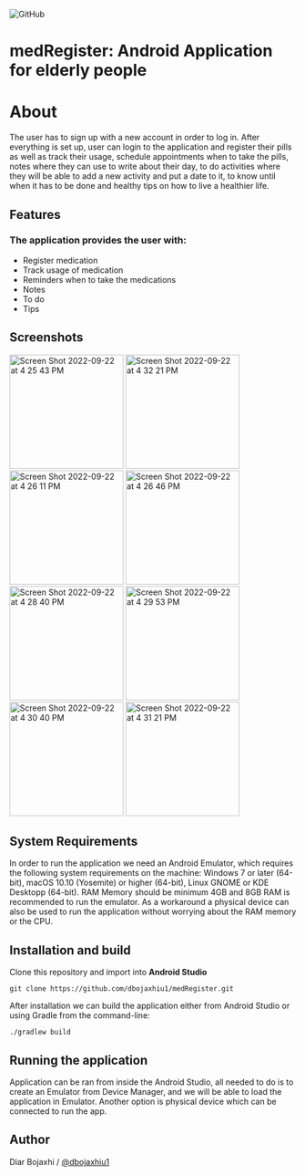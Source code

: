![GitHub](https://img.shields.io/github/license/dbojaxhiu1/medRegister)


# medRegister: Android Application for elderly people

# About

The user has to sign up with a new account in order to log in. After everything is set up, user can login to the application and register their pills as well as track their usage, schedule appointments when to take the pills, notes where they can use to write about their day, to do activities where they will be able to add a new activity and put a date to it, to know until when it has to be done and healthy tips on how to live a healthier life.


## Features

### The application provides the user with:

* Register medication
* Track usage of medication
* Reminders when to take the medications
* Notes
* To do
* Tips


## Screenshots
<img width="200" alt="Screen Shot 2022-09-22 at 4 25 43 PM" src="https://user-images.githubusercontent.com/42176779/191794838-579adb45-688a-405c-a8ae-3fe101fa46c3.png">    <img width="200" alt="Screen Shot 2022-09-22 at 4 32 21 PM" src="https://user-images.githubusercontent.com/42176779/191813664-c9253940-bf3e-48e3-b4dd-6decf2d0cba4.png">    <img width="200" alt="Screen Shot 2022-09-22 at 4 26 11 PM" src="https://user-images.githubusercontent.com/42176779/191813848-a0c977e2-3fc4-4a9a-8f2c-4ebcd39a62e9.png">    <img width="200" alt="Screen Shot 2022-09-22 at 4 26 46 PM" src="https://user-images.githubusercontent.com/42176779/191813945-b1ac3cfa-1789-4e35-9d38-c0f5ab61caff.png">    <img width="200" alt="Screen Shot 2022-09-22 at 4 28 40 PM" src="https://user-images.githubusercontent.com/42176779/191813981-356b21bb-0737-43fa-bd15-102971441228.png">   <img width="200" alt="Screen Shot 2022-09-22 at 4 29 53 PM" src="https://user-images.githubusercontent.com/42176779/191814161-3c007886-db06-4234-b0da-21a11871b896.png">   <img width="200" alt="Screen Shot 2022-09-22 at 4 30 40 PM" src="https://user-images.githubusercontent.com/42176779/191814424-074e2496-f541-4c0d-a579-56d1f16ebcce.png">   <img width="200" alt="Screen Shot 2022-09-22 at 4 31 21 PM" src="https://user-images.githubusercontent.com/42176779/191814551-05ab653f-e23f-470b-bc94-3371aba91d94.png">



## System Requirements

In order to run the application we need an Android Emulator, which requires the following system requirements on the machine: Windows 7 or later (64-bit), macOS 10.10 (Yosemite) or higher (64-bit), Linux GNOME or KDE Desktopp (64-bit). RAM Memory should be minimum 4GB and 8GB RAM is recommended to run the emulator.
 As a workaround a physical device can also be used to run the application without worrying about the RAM memory or the CPU.
 
## Installation and build

Clone this repository and import into **Android Studio**
```
git clone https://github.com/dbojaxhiu1/medRegister.git
```
After installation we can build the application either from Android Studio or using Gradle from the command-line:
```
./gradlew build
```
## Running the application

Application can be ran from inside the Android Studio, all needed to do is to create an Emulator from Device Manager, and we will be able to load the application in Emulator. Another option is physical device which can be connected to run the app.




## Author
Diar Bojaxhi / [@dbojaxhiu1](https://github.com/dbojaxhiu1)
